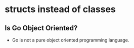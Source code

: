 # structs instead of classes

## Is Go Object Oriented?

* Go is not a pure object oriented programming language.